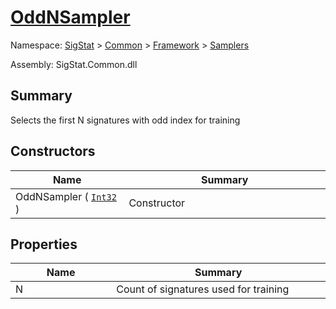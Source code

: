 # [OddNSampler](./OddNSampler.md)

Namespace: [SigStat](./) > [Common](./../../README.md) > [Framework](./) > [Samplers](./README.md)

Assembly: SigStat.Common.dll

## Summary
Selects the first N signatures with odd index for training

## Constructors

| Name<div><a href="#"><img width=225></a></div> | Summary<div><a href="#"><img width=525></a></div> | 
| --- | --- | 
| OddNSampler ( [`Int32`](https://docs.microsoft.com/en-us/dotnet/api/System.Int32) ) | Constructor | 


## Properties

| Name<div><a href="#"><img width=225></a></div> | Summary<div><a href="#"><img width=525></a></div> | 
| --- | --- | 
| N | Count of signatures used for training | 


